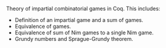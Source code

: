 Theory of impartial combinatorial games in Coq.
This includes:

- Definition of an impartial game and a sum of games.
- Equivalence of games.
- Equivalence of sum of Nim games to a single Nim game.
- Grundy numbers and Sprague-Grundy theorem.
